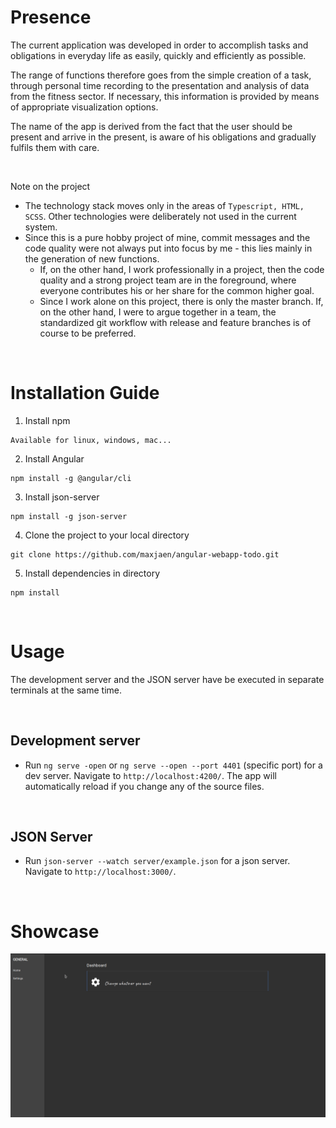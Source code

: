 # Presence

The current application was developed in order to accomplish tasks and obligations in everyday life as easily, quickly and efficiently as possible.

The range of functions therefore goes from the simple creation of a task, through personal time recording to the presentation and analysis of data from the fitness sector. If necessary, this information is provided by means of appropriate visualization options.

The name of the app is derived from the fact that the user should be present and arrive in the present, is aware of his obligations and gradually fulfils them with care.

<br>

Note on the project

- The technology stack moves only in the areas of `Typescript, HTML, SCSS`. Other technologies were deliberately not used in the current system.
- Since this is a pure hobby project of mine, commit messages and the code quality were not always put into focus by me - this lies mainly in the generation of new functions.
  - If, on the other hand, I work professionally in a project, then the code quality and a strong project team are in the foreground, where everyone contributes his or her share for the common higher goal.
  - Since I work alone on this project, there is only the master branch. If, on the other hand, I were to argue together in a team, the standardized git workflow with release and feature branches is of course to be preferred.

<br>

# Installation Guide

1. Install npm

```
Available for linux, windows, mac...
```

2. Install Angular

```
npm install -g @angular/cli
```

3. Install json-server

```
npm install -g json-server
```

4. Clone the project to your local directory

```
git clone https://github.com/maxjaen/angular-webapp-todo.git
```

5. Install dependencies in directory

```
npm install
```

<br>

# Usage

The development server and the JSON server have be executed in separate terminals at the same time.

<br>

## Development server

- Run `ng serve -open` or `ng serve --open --port 4401` (specific port) for a dev server. Navigate to `http://localhost:4200/`. The app will automatically reload if you change any of the source files.

<br>

## JSON Server

- Run `json-server --watch server/example.json` for a json server. Navigate to `http://localhost:3000/`.

<br>

# Showcase

![Alt Text](./showcase.gif)

